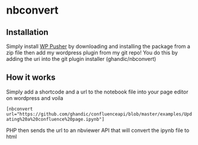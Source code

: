 # nbconvert

## Installation

Simply install [WP Pusher](https://wppusher.com/) by downloading and installing the package from a zip file then add my wordpress plugin from my git repo! You do this by adding the uri into the git plugin installer (ghandic/nbconvert)

## How it works

Simply add a shortcode and a url to the notebook file into your page editor on wordpress and voila

`[nbconvert url="https://github.com/ghandic/confluenceapi/blob/master/examples/Updating%20a%20confluence%20page.ipynb"]`

PHP then sends the url to an nbviewer API that will convert the ipynb file to html
